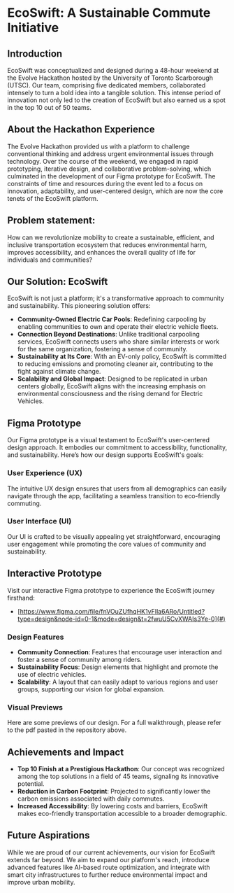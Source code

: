 # EcoSwift: A Sustainable Commute Initiative

## Introduction

EcoSwift was conceptualized and designed during a 48-hour weekend at the Evolve Hackathon hosted by the University of Toronto Scarborough (UTSC). Our team, comprising five dedicated members, collaborated intensely to turn a bold idea into a tangible solution. This intense period of innovation not only led to the creation of EcoSwift but also earned us a spot in the top 10 out of 50 teams.

## About the Hackathon Experience
The Evolve Hackathon provided us with a platform to challenge conventional thinking and address urgent environmental issues through technology. Over the course of the weekend, we engaged in rapid prototyping, iterative design, and collaborative problem-solving, which culminated in the development of our Figma prototype for EcoSwift.
The constraints of time and resources during the event led to a focus on innovation, adaptability, and user-centered design, which are now the core tenets of the EcoSwift platform.
## Problem statement:
How can we revolutionize mobility to create a sustainable, efficient, and inclusive transportation ecosystem that reduces environmental harm, improves accessibility, and enhances the overall quality of life for individuals and communities?

## Our Solution: EcoSwift

EcoSwift is not just a platform; it's a transformative approach to community and sustainability. This pioneering solution offers:

- **Community-Owned Electric Car Pools**: Redefining carpooling by enabling communities to own and operate their electric vehicle fleets.
- **Connection Beyond Destinations**: Unlike traditional carpooling services, EcoSwift connects users who share similar interests or work for the same organization, fostering a sense of community.
- **Sustainability at Its Core**: With an EV-only policy, EcoSwift is committed to reducing emissions and promoting cleaner air, contributing to the fight against climate change.
- **Scalability and Global Impact**: Designed to be replicated in urban centers globally, EcoSwift aligns with the increasing emphasis on environmental consciousness and the rising demand for Electric Vehicles.



## Figma Prototype

Our Figma prototype is a visual testament to EcoSwift's user-centered design approach. It embodies our commitment to accessibility, functionality, and sustainability. Here’s how our design supports EcoSwift's goals:

### User Experience (UX)
The intuitive UX design ensures that users from all demographics can easily navigate through the app, facilitating a seamless transition to eco-friendly commuting.

### User Interface (UI)
Our UI is crafted to be visually appealing yet straightforward, encouraging user engagement while promoting the core values of community and sustainability.

## Interactive Prototype
Visit our interactive Figma prototype to experience the EcoSwift journey firsthand:
- [https://www.figma.com/file/fnVOuZUfhqHK1vFIla6ARo/Untitled?type=design&node-id=0-1&mode=design&t=2fwuU5CvXWAIs3Ye-0](#)

### Design Features
- **Community Connection**: Features that encourage user interaction and foster a sense of community among riders.
- **Sustainability Focus**: Design elements that highlight and promote the use of electric vehicles.
- **Scalability**: A layout that can easily adapt to various regions and user groups, supporting our vision for global expansion.

### Visual Previews
Here are some previews of our design. For a full walkthrough, please refer to the pdf pasted in the repository above.

## Achievements and Impact

- **Top 10 Finish at a Prestigious Hackathon**: Our concept was recognized among the top solutions in a field of 45 teams, signaling its innovative potential.
- **Reduction in Carbon Footprint**: Projected to significantly lower the carbon emissions associated with daily commutes.
- **Increased Accessibility**: By lowering costs and barriers, EcoSwift makes eco-friendly transportation accessible to a broader demographic.

## Future Aspirations

While we are proud of our current achievements, our vision for EcoSwift extends far beyond. We aim to expand our platform's reach, introduce advanced features like AI-based route optimization, and integrate with smart city infrastructures to further reduce environmental impact and improve urban mobility.

